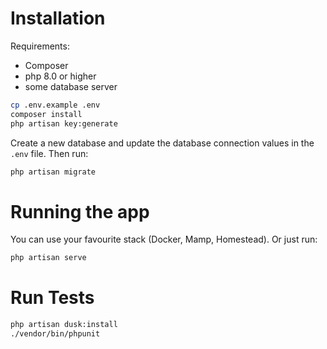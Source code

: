 # Installation

Requirements:
- Composer
- php 8.0 or higher
- some database server

```bash
cp .env.example .env
composer install
php artisan key:generate
```

Create a new database and update the database connection values in the `.env` file. 
Then run:

```bash 
php artisan migrate
```

# Running the app

You can use your favourite stack (Docker, Mamp, Homestead). Or just run:

```bash
php artisan serve
```

# Run Tests

```bash
php artisan dusk:install
./vendor/bin/phpunit
```

